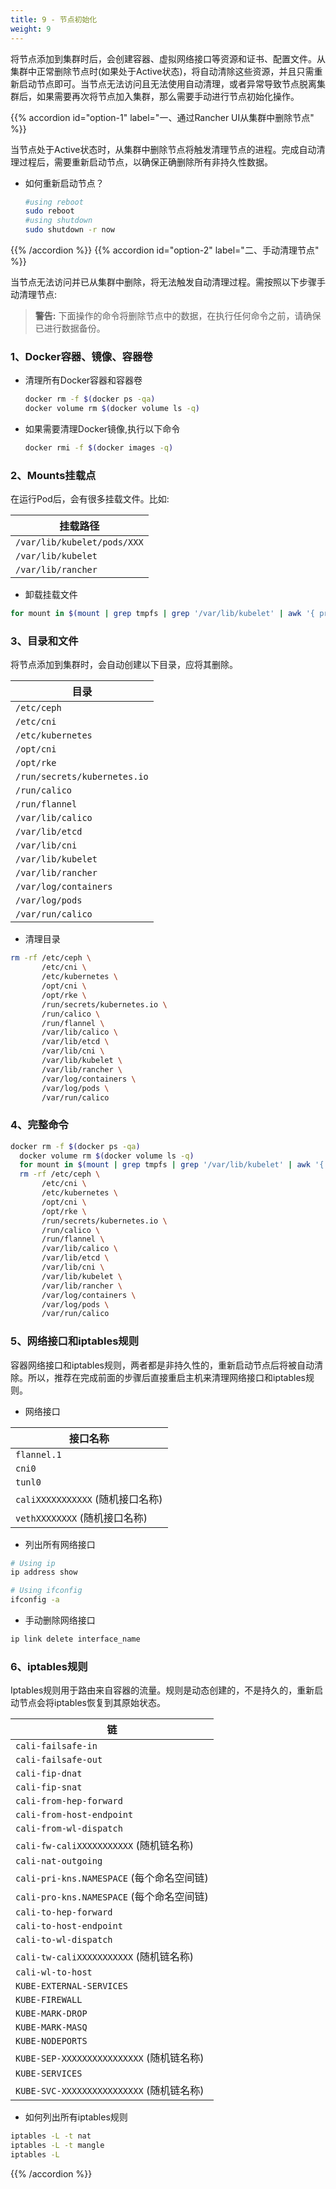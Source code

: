 ```yaml
---
title: 9 - 节点初始化
weight: 9
---
```


将节点添加到集群时后，会创建容器、虚拟网络接口等资源和证书、配置文件。从集群中正常删除节点时(如果处于Active状态)，将自动清除这些资源，并且只需重新启动节点即可。当节点无法访问且无法使用自动清理，或者异常导致节点脱离集群后，如果需要再次将节点加入集群，那么需要手动进行节点初始化操作。

{{% accordion id="option-1" label="一、通过Rancher UI从集群中删除节点" %}}

当节点处于Active状态时，从集群中删除节点将触发清理节点的进程。完成自动清理过程后，需要重新启动节点，以确保正确删除所有非持久性数据。

- 如何重新启动节点？

    ```bash
    #using reboot
    sudo reboot
    #using shutdown
    sudo shutdown -r now
    ```
{{% /accordion %}}
{{% accordion id="option-2" label="二、手动清理节点" %}}

当节点无法访问并已从集群中删除，将无法触发自动清理过程。需按照以下步骤手动清理节点:

> **警告:** 下面操作的命令将删除节点中的数据，在执行任何命令之前，请确保已进行数据备份。

### 1、Docker容器、镜像、容器卷

- 清理所有Docker容器和容器卷

  ```bash
  docker rm -f $(docker ps -qa)
  docker volume rm $(docker volume ls -q)
  ```

- 如果需要清理Docker镜像,执行以下命令

  ```bash
  docker rmi -f $(docker images -q)
  ```

### 2、Mounts挂载点

在运行Pod后，会有很多挂载文件。比如:

|  挂载路径                    |
| --------------------------- |
|`/var/lib/kubelet/pods/XXX`  |
| `/var/lib/kubelet`          |
| `/var/lib/rancher`          |

- 卸载挂载文件

```bash
for mount in $(mount | grep tmpfs | grep '/var/lib/kubelet' | awk '{ print $3 }') /var/lib/kubelet /var/lib/rancher; do umount $mount; done
```

### 3、目录和文件

将节点添加到集群时，会自动创建以下目录，应将其删除。

| 目录                         |
| ---------------------------- |
| `/etc/ceph`                  |
| `/etc/cni`                   |
| `/etc/kubernetes`            |
| `/opt/cni`                   |
| `/opt/rke`                   |
| `/run/secrets/kubernetes.io` |
| `/run/calico`                |
| `/run/flannel`               |
| `/var/lib/calico`            |
| `/var/lib/etcd`              |
| `/var/lib/cni`               |
| `/var/lib/kubelet`           |
| `/var/lib/rancher`           |
| `/var/log/containers`        |
| `/var/log/pods`              |
| `/var/run/calico`            |

- 清理目录

```bash
rm -rf /etc/ceph \
       /etc/cni \
       /etc/kubernetes \
       /opt/cni \
       /opt/rke \
       /run/secrets/kubernetes.io \
       /run/calico \
       /run/flannel \
       /var/lib/calico \
       /var/lib/etcd \
       /var/lib/cni \
       /var/lib/kubelet \
       /var/lib/rancher \
       /var/log/containers \
       /var/log/pods \
       /var/run/calico
```

### 4、完整命令

```bash
docker rm -f $(docker ps -qa)
  docker volume rm $(docker volume ls -q)
  for mount in $(mount | grep tmpfs | grep '/var/lib/kubelet' | awk '{ print $3 }') /var/lib/kubelet /var/lib/rancher; do umount $mount; done
  rm -rf /etc/ceph \
       /etc/cni \
       /etc/kubernetes \
       /opt/cni \
       /opt/rke \
       /run/secrets/kubernetes.io \
       /run/calico \
       /run/flannel \
       /var/lib/calico \
       /var/lib/etcd \
       /var/lib/cni \
       /var/lib/kubelet \
       /var/lib/rancher \
       /var/log/containers \
       /var/log/pods \
       /var/run/calico
```

### 5、网络接口和iptables规则

容器网络接口和iptables规则，两者都是非持久性的，重新启动节点后将被自动清除。所以，推荐在完成前面的步骤后直接重启主机来清理网络接口和iptables规则。

- 网络接口

|接口名称                           |
|----------------------------------|
| `flannel.1`                      |
| `cni0`                           |
| `tunl0`                          |
| `caliXXXXXXXXXXX` (随机接口名称)  |
| `vethXXXXXXXX` (随机接口名称)     |

- 列出所有网络接口

```bash
# Using ip
ip address show

# Using ifconfig
ifconfig -a
```

- 手动删除网络接口

```bash
ip link delete interface_name
```

### 6、iptables规则

Iptables规则用于路由来自容器的流量。规则是动态创建的，不是持久的，重新启动节点会将iptables恢复到其原始状态。

| 链                                          |
| ------------------------------------------- |
| `cali-failsafe-in`                          |
| `cali-failsafe-out`                         |
| `cali-fip-dnat`                             |
| `cali-fip-snat`                             |
| `cali-from-hep-forward`                     |
| `cali-from-host-endpoint`                   |
| `cali-from-wl-dispatch`                     |
| `cali-fw-caliXXXXXXXXXXX` (随机链名称)    |
| `cali-nat-outgoing`                         |
| `cali-pri-kns.NAMESPACE` (每个命名空间链) |
| `cali-pro-kns.NAMESPACE` (每个命名空间链) |
| `cali-to-hep-forward`                       |
| `cali-to-host-endpoint`                     |
| `cali-to-wl-dispatch`                       |
| `cali-tw-caliXXXXXXXXXXX` (随机链名称)    |
| `cali-wl-to-host`                           |
| `KUBE-EXTERNAL-SERVICES`                    |
| `KUBE-FIREWALL`                             |
| `KUBE-MARK-DROP`                            |
| `KUBE-MARK-MASQ`                            |
| `KUBE-NODEPORTS`                            |
| `KUBE-SEP-XXXXXXXXXXXXXXXX` (随机链名称)  |
| `KUBE-SERVICES`                             |
| `KUBE-SVC-XXXXXXXXXXXXXXXX` (随机链名称)  |

- 如何列出所有iptables规则

```bash
iptables -L -t nat
iptables -L -t mangle
iptables -L
```
{{% /accordion %}}